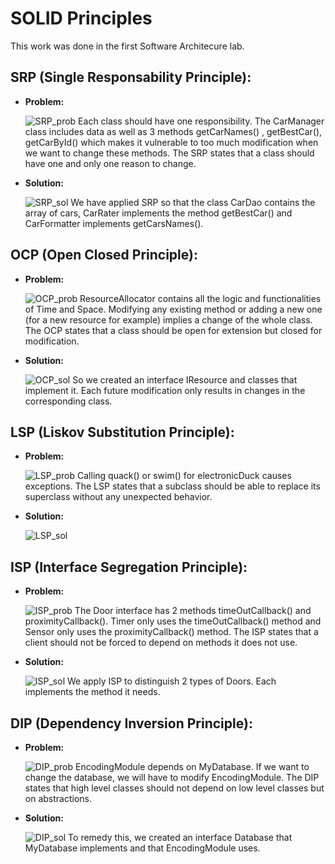 # SOLID Principles

This work was done in the first Software Architecure lab.
<!---
> **Note**
> You can find it [here](https://github.com/safa-abidi/TP1-archi-logicielles/blob/master/README.md).
--->

## SRP (Single Responsability Principle):

- __Problem:__  

    ![SRP_prob](assets/SRP_prob.png)
    Each class should have one responsibility.
    The CarManager class includes data as well as 3 methods getCarNames() , getBestCar(), getCarById() which makes it vulnerable to too much modification when we want to change these methods.
    The SRP states that a class should have one and only one reason to change.
    
- __Solution:__   

    ![SRP_sol](assets/SRP_sol.png)
    We have applied SRP so that the class CarDao contains the array of cars, CarRater implements the method getBestCar() and CarFormatter implements getCarsNames().

## OCP (Open Closed Principle):
- __Problem:__   

    ![OCP_prob](assets/OCP_prob.png)
    ResourceAllocator contains all the logic and functionalities of Time and Space. Modifying any existing method or adding a new one (for a new resource for example) implies a change of the whole class.
    The OCP states that a class should be open for extension but closed for modification.
- __Solution:__    

    ![OCP_sol](assets/OCP_sol.png)
    So we created an interface IResource and classes that implement it. Each future modification only results in changes in the corresponding class.

## LSP (Liskov Substitution Principle):
- __Problem:__   

    ![LSP_prob](assets/LSP_prob.png)
    Calling quack() or swim() for electronicDuck causes exceptions.
    The LSP states that a subclass should be able to replace its superclass without any unexpected behavior.

- __Solution:__   

    ![LSP_sol](assets/LSP_sol.png)

## ISP (Interface Segregation Principle):
- __Problem:__   

    ![ISP_prob](assets/ISP_prob.png)
    The Door interface has 2 methods timeOutCallback() and proximityCallback(). Timer only uses the timeOutCallback() method and Sensor only uses the proximityCallback() method. 
    The ISP states that a client should not be forced to depend on methods it does not use.
- __Solution:__    

    ![ISP_sol](assets/ISP_sol.png)
    We apply ISP to distinguish 2 types of Doors. Each implements the method it needs.

## DIP (Dependency Inversion Principle):
- __Problem:__   

    ![DIP_prob](assets/DIP_prob.png)
    EncodingModule depends on MyDatabase. If we want to change the database, we will have to modify EncodingModule.
    The DIP states that high level classes should not depend on low level classes but on abstractions.
    
- __Solution:__   

    ![DIP_sol](assets/DIP_sol.png)
    To remedy this, we created an interface Database that MyDatabase implements and that EncodingModule uses.
    